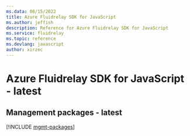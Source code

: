 ```yaml
---
ms.data: 08/15/2022
title: Azure Fluidrelay SDK for JavaScript
ms.author: jeffish
description: Reference for Azure Fluidrelay SDK for JavaScript
ms.service: fluidrelay
ms.topic: reference
ms.devlang: javascript
author: xirzec
---
```

# Azure Fluidrelay SDK for JavaScript - latest

## Management packages - latest
[!INCLUDE [mgmt-packages](fluidrelay-mgmt-index.md)]